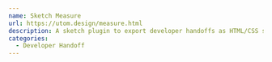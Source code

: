 ```yaml
---
name: Sketch Measure
url: https://utom.design/measure.html
description: A sketch plugin to export developer handoffs as HTML/CSS static pages
categories:
  - Developer Handoff
---
```

